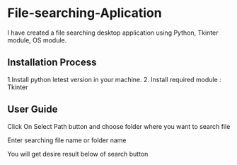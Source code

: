 # File-searching-Aplication
I have created a file searching desktop application using Python, Tkinter module, OS module.
<h2>Installation Process</h2>
1.Install python letest version in your  machine.
2. Install required module :
 Tkinter
 <h2>User Guide</h2>
 <p>Click On Select Path button and choose folder where you want to search file</p>
 <p>Enter searching file name or folder name</p>
 <p>You will get desire result below of search button</p>
